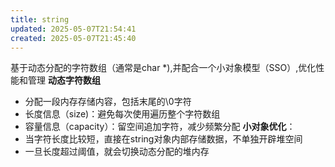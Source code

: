```yaml
---
title: string
updated: 2025-05-07T21:54:41
created: 2025-05-07T21:45:40
---
```


基于动态分配的字符数组（通常是char \*),并配合一个小对象模型（SSO）,优化性能和管理
**动态字符数组**
- 分配一段内存存储内容，包括末尾的\0字符
- 长度信息（size)：避免每次使用遍历整个字符数组
- 容量信息（capacity）：留空间追加字符，减少频繁分配
**小对象优化**：
- 当字符长度比较短，直接在string对象内部存储数据，不单独开辟堆空间
- 一旦长度超过阈值，就会切换动态分配的堆内存

